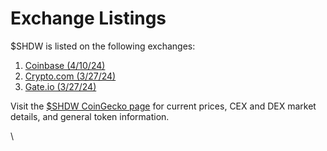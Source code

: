 # Exchange Listings

$SHDW is listed on the following exchanges:&#x20;

1. [Coinbase (4/10/24)](https://www.coinbase.com/price/genesysgo-shadow)
2. [Crypto.com (3/27/24)](https://crypto.com)
3. [Gate.io (3/27/24)](https://www.gate.io/)

Visit the [$SHDW CoinGecko page](https://www.coingecko.com/en/coins/genesysgo-shadow) for current prices, CEX and DEX market details, and general token information.

\
